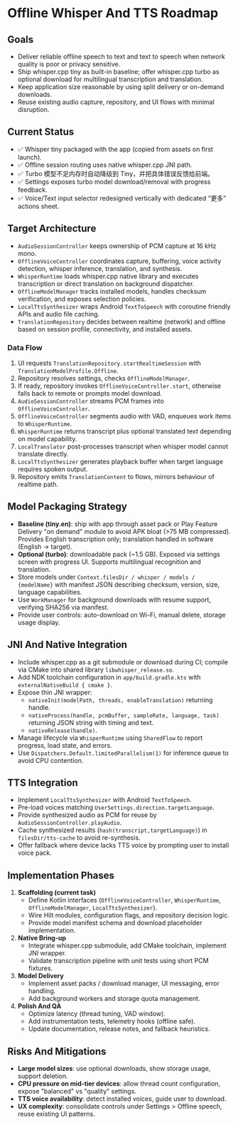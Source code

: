 # Offline Whisper And TTS Roadmap

## Goals
- Deliver reliable offline speech to text and text to speech when network quality is poor or privacy sensitive.
- Ship whisper.cpp tiny as built-in baseline; offer whisper.cpp turbo as optional download for multilingual transcription and translation.
- Keep application size reasonable by using split delivery or on-demand downloads.
- Reuse existing audio capture, repository, and UI flows with minimal disruption.

## Current Status
- ✅ Whisper tiny packaged with the app (copied from assets on first launch).
- ✅ Offline session routing uses native whisper.cpp JNI path.
- ✅ Turbo 模型不足内存时自动降级到 Tiny，并把具体错误反馈给前端。
- ✅ Settings exposes turbo model download/removal with progress feedback.
- ✅ Voice/Text input selector redesigned vertically with dedicated “更多” actions sheet.

## Target Architecture
- `AudioSessionController` keeps ownership of PCM capture at 16 kHz mono.
- `OfflineVoiceController` coordinates capture, buffering, voice activity detection, whisper inference, translation, and synthesis.
- `WhisperRuntime` loads whisper.cpp native library and executes transcription or direct translation on background dispatcher.
- `OfflineModelManager` tracks installed models, handles checksum verification, and exposes selection policies.
- `LocalTtsSynthesizer` wraps Android `TextToSpeech` with coroutine friendly APIs and audio file caching.
- `TranslationRepository` decides between realtime (network) and offline based on session profile, connectivity, and installed assets.

### Data Flow
1. UI requests `TranslationRepository.startRealtimeSession` with `TranslationModelProfile.Offline`.
2. Repository resolves settings, checks `OfflineModelManager`.
3. If ready, repository invokes `OfflineVoiceController.start`, otherwise falls back to remote or prompts model download.
4. `AudioSessionController` streams PCM frames into `OfflineVoiceController`.
5. `OfflineVoiceController` segments audio with VAD, enqueues work items to `WhisperRuntime`.
6. `WhisperRuntime` returns transcript plus optional translated text depending on model capability.
7. `LocalTranslator` post-processes transcript when whisper model cannot translate directly.
8. `LocalTtsSynthesizer` generates playback buffer when target language requires spoken output.
9. Repository emits `TranslationContent` to flows, mirrors behaviour of realtime path.

## Model Packaging Strategy
- **Baseline (tiny.en)**: ship with app through asset pack or Play Feature Delivery "on demand" module to avoid APK bloat (>75 MB compressed). Provides English transcription only; translation handled in software (English -> target).
- **Optional (turbo)**: downloadable pack (~1.5 GB). Exposed via settings screen with progress UI. Supports multilingual recognition and translation.
- Store models under `Context.filesDir / whisper / models / {modelName}` with manifest JSON describing checksum, version, size, language capabilities.
- Use `WorkManager` for background downloads with resume support, verifying SHA256 via manifest.
- Provide user controls: auto-download on Wi-Fi, manual delete, storage usage display.

## JNI And Native Integration
- Include whisper.cpp as a git submodule or download during CI; compile via CMake into shared library `libwhisper_release.so`.
- Add NDK toolchain configuration in `app/build.gradle.kts` with `externalNativeBuild { cmake }`.
- Expose thin JNI wrapper:
  - `nativeInit(modelPath, threads, enableTranslation)` returning handle.
  - `nativeProcess(handle, pcmBuffer, sampleRate, language, task)` returning JSON string with timing and text.
  - `nativeRelease(handle)`.
- Manage lifecycle via `WhisperRuntime` using `SharedFlow` to report progress, load state, and errors.
- Use `Dispatchers.Default.limitedParallelism(1)` for inference queue to avoid CPU contention.

## TTS Integration
- Implement `LocalTtsSynthesizer` with Android `TextToSpeech`.
- Pre-load voices matching `UserSettings.direction.targetLanguage`.
- Provide synthesized audio as PCM for reuse by `AudioSessionController.playAudio`.
- Cache synthesized results (`hash(transcript,targetLanguage)`) in `filesDir/tts-cache` to avoid re-synthesis.
- Offer fallback where device lacks TTS voice by prompting user to install voice pack.

## Implementation Phases
1. **Scaffolding (current task)**  
   - Define Kotlin interfaces (`OfflineVoiceController`, `WhisperRuntime`, `OfflineModelManager`, `LocalTtsSynthesizer`).  
   - Wire Hilt modules, configuration flags, and repository decision logic.  
   - Provide model manifest schema and download placeholder implementation.
2. **Native Bring-up**  
   - Integrate whisper.cpp submodule, add CMake toolchain, implement JNI wrapper.  
   - Validate transcription pipeline with unit tests using short PCM fixtures.
3. **Model Delivery**  
   - Implement asset packs / download manager, UI messaging, error handling.  
   - Add background workers and storage quota management.
4. **Polish And QA**  
   - Optimize latency (thread tuning, VAD window).  
   - Add instrumentation tests, telemetry hooks (offline safe).  
   - Update documentation, release notes, and fallback heuristics.

## Risks And Mitigations
- **Large model sizes**: use optional downloads, show storage usage, support deletion.  
- **CPU pressure on mid-tier devices**: allow thread count configuration, expose "balanced" vs "quality" settings.  
- **TTS voice availability**: detect installed voices, guide user to download.  
- **UX complexity**: consolidate controls under Settings > Offline speech, reuse existing UI patterns.

